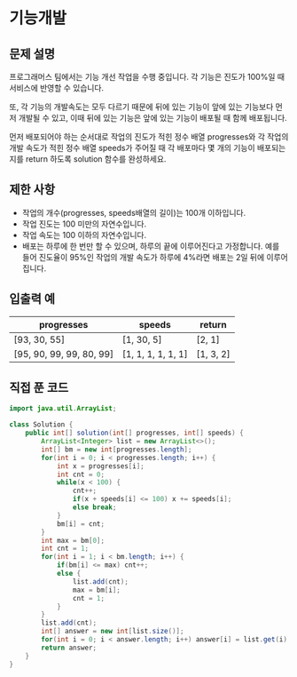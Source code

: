 # 기능개발

## 문제 설명

프로그래머스 팀에서는 기능 개선 작업을 수행 중입니다. 각 기능은 진도가 100%일 때 서비스에 반영할 수 있습니다.

또, 각 기능의 개발속도는 모두 다르기 때문에 뒤에 있는 기능이 앞에 있는 기능보다 먼저 개발될 수 있고, 이때 뒤에 있는 기능은 앞에 있는 기능이 배포될 때 함께 배포됩니다.

먼저 배포되어야 하는 순서대로 작업의 진도가 적힌 정수 배열 progresses와 각 작업의 개발 속도가 적힌 정수 배열 speeds가 주어질 때 각 배포마다 몇 개의 기능이 배포되는지를 return 하도록 solution 함수를 완성하세요.



## 제한 사항

- 작업의 개수(progresses, speeds배열의 길이)는 100개 이하입니다.
- 작업 진도는 100 미만의 자연수입니다.
- 작업 속도는 100 이하의 자연수입니다.
- 배포는 하루에 한 번만 할 수 있으며, 하루의 끝에 이루어진다고 가정합니다. 예를 들어 진도율이 95%인 작업의 개발 속도가 하루에 4%라면 배포는 2일 뒤에 이루어집니다.



## 입출력 예

| progresses               | speeds             | return    |
| ------------------------ | ------------------ | --------- |
| [93, 30, 55]             | [1, 30, 5]         | [2, 1]    |
| [95, 90, 99, 99, 80, 99] | [1, 1, 1, 1, 1, 1] | [1, 3, 2] |



## 직접 푼 코드

```java
import java.util.ArrayList;

class Solution {
    public int[] solution(int[] progresses, int[] speeds) {
        ArrayList<Integer> list = new ArrayList<>();
        int[] bm = new int[progresses.length];
        for(int i = 0; i < progresses.length; i++) {
            int x = progresses[i];
            int cnt = 0;
            while(x < 100) {
                cnt++;
                if(x + speeds[i] <= 100) x += speeds[i];
                else break;
            }
            bm[i] = cnt;
        }
        int max = bm[0];
        int cnt = 1;
        for(int i = 1; i < bm.length; i++) {
            if(bm[i] <= max) cnt++;
            else { 
                list.add(cnt);
                max = bm[i];
                cnt = 1;
            }
        }
        list.add(cnt);
        int[] answer = new int[list.size()];
        for(int i = 0; i < answer.length; i++) answer[i] = list.get(i);
        return answer;
    }
}
```

